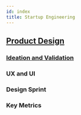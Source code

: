 ```yaml
---
id: index
title: Startup Engineering
---
```


## [Product Design](https://eu.udacity.com/course/product-design--ud509)

### [Ideation and Validation]((https://blog.prototypr.io/product-design-by-google-part-1-b14e55688b33))

### UX and UI

### Design Sprint

### Key Metrics